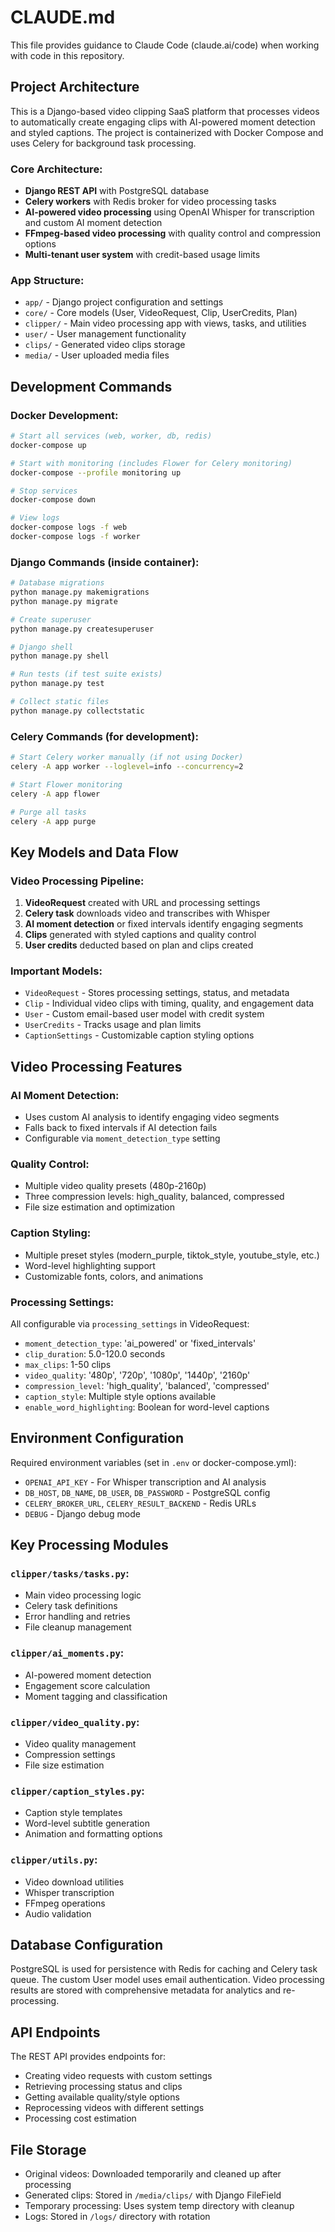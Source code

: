 # CLAUDE.md

This file provides guidance to Claude Code (claude.ai/code) when working with code in this repository.

## Project Architecture

This is a Django-based video clipping SaaS platform that processes videos to automatically create engaging clips with AI-powered moment detection and styled captions. The project is containerized with Docker Compose and uses Celery for background task processing.

### Core Architecture:
- **Django REST API** with PostgreSQL database
- **Celery workers** with Redis broker for video processing tasks
- **AI-powered video processing** using OpenAI Whisper for transcription and custom AI moment detection
- **FFmpeg-based video processing** with quality control and compression options
- **Multi-tenant user system** with credit-based usage limits

### App Structure:
- `app/` - Django project configuration and settings
- `core/` - Core models (User, VideoRequest, Clip, UserCredits, Plan)
- `clipper/` - Main video processing app with views, tasks, and utilities
- `user/` - User management functionality
- `clips/` - Generated video clips storage
- `media/` - User uploaded media files

## Development Commands

### Docker Development:
```bash
# Start all services (web, worker, db, redis)
docker-compose up

# Start with monitoring (includes Flower for Celery monitoring)
docker-compose --profile monitoring up

# Stop services
docker-compose down

# View logs
docker-compose logs -f web
docker-compose logs -f worker
```

### Django Commands (inside container):
```bash
# Database migrations
python manage.py makemigrations
python manage.py migrate

# Create superuser
python manage.py createsuperuser

# Django shell
python manage.py shell

# Run tests (if test suite exists)
python manage.py test

# Collect static files
python manage.py collectstatic
```

### Celery Commands (for development):
```bash
# Start Celery worker manually (if not using Docker)
celery -A app worker --loglevel=info --concurrency=2

# Start Flower monitoring
celery -A app flower

# Purge all tasks
celery -A app purge
```

## Key Models and Data Flow

### Video Processing Pipeline:
1. **VideoRequest** created with URL and processing settings
2. **Celery task** downloads video and transcribes with Whisper
3. **AI moment detection** or fixed intervals identify engaging segments
4. **Clips** generated with styled captions and quality control
5. **User credits** deducted based on plan and clips created

### Important Models:
- `VideoRequest` - Stores processing settings, status, and metadata
- `Clip` - Individual video clips with timing, quality, and engagement data
- `User` - Custom email-based user model with credit system
- `UserCredits` - Tracks usage and plan limits
- `CaptionSettings` - Customizable caption styling options

## Video Processing Features

### AI Moment Detection:
- Uses custom AI analysis to identify engaging video segments
- Falls back to fixed intervals if AI detection fails
- Configurable via `moment_detection_type` setting

### Quality Control:
- Multiple video quality presets (480p-2160p)
- Three compression levels: high_quality, balanced, compressed
- File size estimation and optimization

### Caption Styling:
- Multiple preset styles (modern_purple, tiktok_style, youtube_style, etc.)
- Word-level highlighting support
- Customizable fonts, colors, and animations

### Processing Settings:
All configurable via `processing_settings` in VideoRequest:
- `moment_detection_type`: 'ai_powered' or 'fixed_intervals'
- `clip_duration`: 5.0-120.0 seconds
- `max_clips`: 1-50 clips
- `video_quality`: '480p', '720p', '1080p', '1440p', '2160p'
- `compression_level`: 'high_quality', 'balanced', 'compressed'
- `caption_style`: Multiple style options available
- `enable_word_highlighting`: Boolean for word-level captions

## Environment Configuration

Required environment variables (set in `.env` or docker-compose.yml):
- `OPENAI_API_KEY` - For Whisper transcription and AI analysis
- `DB_HOST`, `DB_NAME`, `DB_USER`, `DB_PASSWORD` - PostgreSQL config
- `CELERY_BROKER_URL`, `CELERY_RESULT_BACKEND` - Redis URLs
- `DEBUG` - Django debug mode

## Key Processing Modules

### `clipper/tasks/tasks.py`:
- Main video processing logic
- Celery task definitions
- Error handling and retries
- File cleanup management

### `clipper/ai_moments.py`:
- AI-powered moment detection
- Engagement score calculation
- Moment tagging and classification

### `clipper/video_quality.py`:
- Video quality management
- Compression settings
- File size estimation

### `clipper/caption_styles.py`:
- Caption style templates
- Word-level subtitle generation
- Animation and formatting options

### `clipper/utils.py`:
- Video download utilities
- Whisper transcription
- FFmpeg operations
- Audio validation

## Database Configuration

PostgreSQL is used for persistence with Redis for caching and Celery task queue. The custom User model uses email authentication. Video processing results are stored with comprehensive metadata for analytics and re-processing.

## API Endpoints

The REST API provides endpoints for:
- Creating video requests with custom settings
- Retrieving processing status and clips
- Getting available quality/style options
- Reprocessing videos with different settings
- Processing cost estimation

## File Storage

- Original videos: Downloaded temporarily and cleaned up after processing
- Generated clips: Stored in `/media/clips/` with Django FileField
- Temporary processing: Uses system temp directory with cleanup
- Logs: Stored in `/logs/` directory with rotation